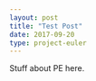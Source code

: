 ```yaml
---
layout: post
title: "Test Post"
date: 2017-09-20
type: project-euler
---
```


Stuff about PE here. 
